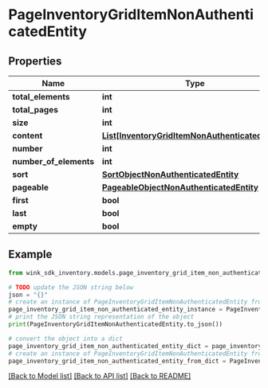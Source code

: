 # PageInventoryGridItemNonAuthenticatedEntity


## Properties

Name | Type | Description | Notes
------------ | ------------- | ------------- | -------------
**total_elements** | **int** |  | [optional] 
**total_pages** | **int** |  | [optional] 
**size** | **int** |  | [optional] 
**content** | [**List[InventoryGridItemNonAuthenticatedEntity]**](InventoryGridItemNonAuthenticatedEntity.md) |  | [optional] 
**number** | **int** |  | [optional] 
**number_of_elements** | **int** |  | [optional] 
**sort** | [**SortObjectNonAuthenticatedEntity**](SortObjectNonAuthenticatedEntity.md) |  | [optional] 
**pageable** | [**PageableObjectNonAuthenticatedEntity**](PageableObjectNonAuthenticatedEntity.md) |  | [optional] 
**first** | **bool** |  | [optional] 
**last** | **bool** |  | [optional] 
**empty** | **bool** |  | [optional] 

## Example

```python
from wink_sdk_inventory.models.page_inventory_grid_item_non_authenticated_entity import PageInventoryGridItemNonAuthenticatedEntity

# TODO update the JSON string below
json = "{}"
# create an instance of PageInventoryGridItemNonAuthenticatedEntity from a JSON string
page_inventory_grid_item_non_authenticated_entity_instance = PageInventoryGridItemNonAuthenticatedEntity.from_json(json)
# print the JSON string representation of the object
print(PageInventoryGridItemNonAuthenticatedEntity.to_json())

# convert the object into a dict
page_inventory_grid_item_non_authenticated_entity_dict = page_inventory_grid_item_non_authenticated_entity_instance.to_dict()
# create an instance of PageInventoryGridItemNonAuthenticatedEntity from a dict
page_inventory_grid_item_non_authenticated_entity_from_dict = PageInventoryGridItemNonAuthenticatedEntity.from_dict(page_inventory_grid_item_non_authenticated_entity_dict)
```
[[Back to Model list]](../README.md#documentation-for-models) [[Back to API list]](../README.md#documentation-for-api-endpoints) [[Back to README]](../README.md)


